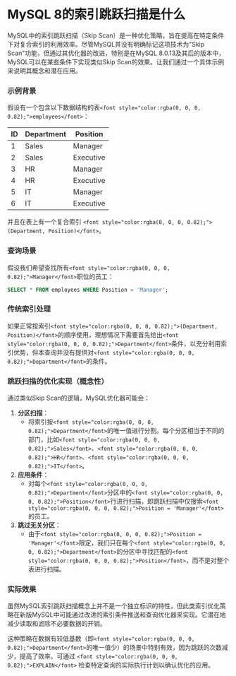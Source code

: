# MySQL 8的索引跳跃扫描是什么

<font style="color:rgba(0, 0, 0, 0.82);">MySQL中的索引跳跃扫描（Skip Scan）是一种优化策略，旨在提高在特定条件下对复合索引的利用效率。尽管MySQL并没有明确标记这项技术为"Skip Scan"功能，但通过其优化器的改进，特别是在MySQL 8.0.13及其后的版本中，MySQL可以在某些条件下实现类似Skip Scan的效果。让我们通过一个具体示例来说明其概念和潜在应用。</font>

### <font style="color:rgba(0, 0, 0, 0.82);">示例背景</font>
<font style="color:rgba(0, 0, 0, 0.82);">假设有一个包含以下数据结构的表</font>`<font style="color:rgba(0, 0, 0, 0.82);">employees</font>`<font style="color:rgba(0, 0, 0, 0.82);">：</font>

| **<font style="color:rgba(0, 0, 0, 0.82);">ID</font>** | **<font style="color:rgba(0, 0, 0, 0.82);">Department</font>** | **<font style="color:rgba(0, 0, 0, 0.82);">Position</font>** |
| --- | --- | --- |
| <font style="color:rgba(0, 0, 0, 0.82);">1</font> | <font style="color:rgba(0, 0, 0, 0.82);">Sales</font> | <font style="color:rgba(0, 0, 0, 0.82);">Manager</font> |
| <font style="color:rgba(0, 0, 0, 0.82);">2</font> | <font style="color:rgba(0, 0, 0, 0.82);">Sales</font> | <font style="color:rgba(0, 0, 0, 0.82);">Executive</font> |
| <font style="color:rgba(0, 0, 0, 0.82);">3</font> | <font style="color:rgba(0, 0, 0, 0.82);">HR</font> | <font style="color:rgba(0, 0, 0, 0.82);">Manager</font> |
| <font style="color:rgba(0, 0, 0, 0.82);">4</font> | <font style="color:rgba(0, 0, 0, 0.82);">HR</font> | <font style="color:rgba(0, 0, 0, 0.82);">Executive</font> |
| <font style="color:rgba(0, 0, 0, 0.82);">5</font> | <font style="color:rgba(0, 0, 0, 0.82);">IT</font> | <font style="color:rgba(0, 0, 0, 0.82);">Manager</font> |
| <font style="color:rgba(0, 0, 0, 0.82);">6</font> | <font style="color:rgba(0, 0, 0, 0.82);">IT</font> | <font style="color:rgba(0, 0, 0, 0.82);">Executive</font> |


<font style="color:rgba(0, 0, 0, 0.82);">并且在表上有一个复合索引</font><font style="color:rgba(0, 0, 0, 0.82);"> </font>`<font style="color:rgba(0, 0, 0, 0.82);">(Department, Position)</font>`<font style="color:rgba(0, 0, 0, 0.82);">。</font>

### <font style="color:rgba(0, 0, 0, 0.82);">查询场景</font>
<font style="color:rgba(0, 0, 0, 0.82);">假设我们希望查找所有</font>`<font style="color:rgba(0, 0, 0, 0.82);">Manager</font>`<font style="color:rgba(0, 0, 0, 0.82);">职位的员工：</font>

```sql
SELECT * FROM employees WHERE Position = 'Manager';
```

### <font style="color:rgba(0, 0, 0, 0.82);">传统索引处理</font>
<font style="color:rgba(0, 0, 0, 0.82);">如果正常按索引</font>`<font style="color:rgba(0, 0, 0, 0.82);">(Department, Position)</font>`<font style="color:rgba(0, 0, 0, 0.82);">的顺序使用，理想情况下需要首先给出</font>`<font style="color:rgba(0, 0, 0, 0.82);">Department</font>`<font style="color:rgba(0, 0, 0, 0.82);">条件，以充分利用索引优势，但本查询并没有提供对</font>`<font style="color:rgba(0, 0, 0, 0.82);">Department</font>`<font style="color:rgba(0, 0, 0, 0.82);">的条件。</font>

### <font style="color:rgba(0, 0, 0, 0.82);">跳跃扫描的优化实现（概念性）</font>
<font style="color:rgba(0, 0, 0, 0.82);">通过类似Skip Scan的逻辑，MySQL优化器可能会：</font>

1. **<font style="color:rgba(0, 0, 0, 0.82);">分区扫描</font>**<font style="color:rgba(0, 0, 0, 0.82);">：</font>
    - <font style="color:rgba(0, 0, 0, 0.82);">将索引按</font>`<font style="color:rgba(0, 0, 0, 0.82);">Department</font>`<font style="color:rgba(0, 0, 0, 0.82);">的唯一值进行分割。每个分区相当于不同的部门，比如</font>`<font style="color:rgba(0, 0, 0, 0.82);">Sales</font>`<font style="color:rgba(0, 0, 0, 0.82);">、</font>`<font style="color:rgba(0, 0, 0, 0.82);">HR</font>`<font style="color:rgba(0, 0, 0, 0.82);">、</font>`<font style="color:rgba(0, 0, 0, 0.82);">IT</font>`<font style="color:rgba(0, 0, 0, 0.82);">。</font>
2. **<font style="color:rgba(0, 0, 0, 0.82);">应用条件</font>**<font style="color:rgba(0, 0, 0, 0.82);">：</font>
    - <font style="color:rgba(0, 0, 0, 0.82);">对每个</font>`<font style="color:rgba(0, 0, 0, 0.82);">Department</font>`<font style="color:rgba(0, 0, 0, 0.82);">分区中的</font>`<font style="color:rgba(0, 0, 0, 0.82);">Position</font>`<font style="color:rgba(0, 0, 0, 0.82);">行进行扫描，即跳跃扫描中仅搜索</font>`<font style="color:rgba(0, 0, 0, 0.82);">Position = 'Manager'</font>`<font style="color:rgba(0, 0, 0, 0.82);">的员工。</font>
3. **<font style="color:rgba(0, 0, 0, 0.82);">跳过无关分区</font>**<font style="color:rgba(0, 0, 0, 0.82);">：</font>
    - <font style="color:rgba(0, 0, 0, 0.82);">由于</font>`<font style="color:rgba(0, 0, 0, 0.82);">Position = 'Manager'</font>`<font style="color:rgba(0, 0, 0, 0.82);">限定，我们只在每个</font>`<font style="color:rgba(0, 0, 0, 0.82);">Department</font>`<font style="color:rgba(0, 0, 0, 0.82);">的分区中寻找匹配的</font>`<font style="color:rgba(0, 0, 0, 0.82);">Position</font>`<font style="color:rgba(0, 0, 0, 0.82);">，而不是对整个表进行扫描。</font>

### <font style="color:rgba(0, 0, 0, 0.82);">实际效果</font>
<font style="color:rgba(0, 0, 0, 0.82);">虽然MySQL索引跳跃扫描概念上并不是一个独立标识的特性，但此类索引优化策略在新版MySQL中可能通过改进的索引条件推送和查询优化器来实现。它潜在地减少读取和滤除不必要数据的开销。</font>

<font style="color:rgba(0, 0, 0, 0.82);">这种策略在数据有较低基数（即</font>`<font style="color:rgba(0, 0, 0, 0.82);">Department</font>`<font style="color:rgba(0, 0, 0, 0.82);">的唯一值少）的场景中特别有效，因为跳跃的次数减少，提高了效率。可通过 </font>`<font style="color:rgba(0, 0, 0, 0.82);">EXPLAIN</font>`<font style="color:rgba(0, 0, 0, 0.82);"> 检查特定查询的实际执行计划以确认优化的应用。</font>


